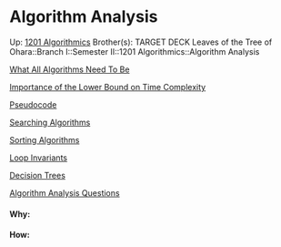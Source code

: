 # Algorithm Analysis

Up: [1201 Algorithmics](1201_algorithmics)
Brother(s):
TARGET DECK
Leaves of the Tree of Ohara::Branch I::Semester II::1201 Algorithmics::Algorithm Analysis

[What All Algorithms Need To Be](what_all_algorithms_need_to_be)

[Importance of the Lower Bound on Time Complexity](importance_of_the_lower_bound_on_time_complexity)

[Pseudocode](pseudocode)

[Searching Algorithms](searching_algorithms)

[Sorting Algorithms](sorting_algorithms)

[Loop Invariants](loop_invariants)

[Decision Trees](decision_trees)

[Algorithm Analysis Questions](algorithm_analysis_questions)



























#### Why:
#### How:









